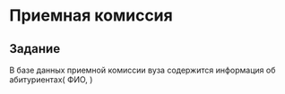 # Приемная комиссия

## Задание

В базе данных приемной комиссии вуза содержится информация об абитуриентах( ФИО, )  